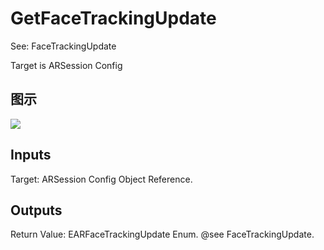 # GetFaceTrackingUpdate

See: FaceTrackingUpdate

Target is ARSession Config

## 图示

![]($-20221218-17583934.png)

## Inputs

Target: ARSession Config Object Reference.  

## Outputs

Return Value: EARFaceTrackingUpdate Enum. @see FaceTrackingUpdate.

